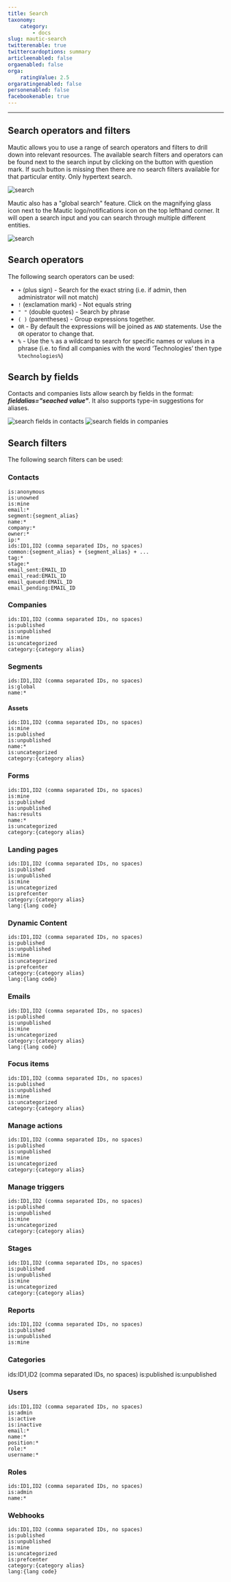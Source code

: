 ```yaml
---
title: Search
taxonomy:
    category:
        - docs
slug: mautic-search
twitterenable: true
twittercardoptions: summary
articleenabled: false
orgaenabled: false
orga:
    ratingValue: 2.5
orgaratingenabled: false
personenabled: false
facebookenable: true
---
```


-----------

## Search operators and filters

Mautic allows you to use a range of search operators and filters to drill down into relevant resources. The available search filters and operators can be found next to the search input by clicking on the button with question mark. If such button is missing then there are no search filters available for that particular entity. Only hypertext search.

![search](contacts-search.png)

Mautic also has a "global search" feature. Click on the magnifying glass icon next to the Mautic logo/notifications icon on the top lefthand corner. It will open a search input and you can search through multiple different entities.

![search](global-search.png)

## Search operators

The following search operators can be used:

- `+` (plus sign) - Search for the exact string (i.e. if admin, then administrator will not match)
- `!` (exclamation mark) - Not equals string
- `" "` (double quotes) - Search by phrase
- `( )` (parentheses) - Group expressions together.
- `OR` - By default the expressions will be joined as `AND` statements. Use the `OR` operator to change that.
- `%` - Use the `%` as a wildcard to search for specific names or values in a phrase (i.e. to find all companies with the word ‘Technologies’ then type `%technologies%`)

## Search by fields 

Contacts and companies lists allow search by fields in the format: ___fieldalias="seached value"___.
It also supports type-in suggestions for aliases.
    
![search fields in contacts](contact-fields-search.png)
![search fields in companies](company-fields-search.png)

## Search filters

The following search filters can be used:

### Contacts

    is:anonymous
    is:unowned
    is:mine
    email:*
    segment:{segment_alias}
    name:*
    company:*
    owner:*
    ip:*
    ids:ID1,ID2 (comma separated IDs, no spaces)
    common:{segment_alias} + {segment_alias} + ...
    tag:*
    stage:*
    email_sent:EMAIL_ID
    email_read:EMAIL_ID
    email_queued:EMAIL_ID
    email_pending:EMAIL_ID

### Companies

    ids:ID1,ID2 (comma separated IDs, no spaces)
    is:published
    is:unpublished
    is:mine
    is:uncategorized
    category:{category alias}

### Segments

    ids:ID1,ID2 (comma separated IDs, no spaces)
    is:global
    name:*

#### Assets

    ids:ID1,ID2 (comma separated IDs, no spaces)
    is:mine
    is:published
    is:unpublished
    name:*
    is:uncategorized
    category:{category alias}

### Forms

    ids:ID1,ID2 (comma separated IDs, no spaces)
    is:mine
    is:published
    is:unpublished
    has:results
    name:*
    is:uncategorized
    category:{category alias}

### Landing pages

    ids:ID1,ID2 (comma separated IDs, no spaces)
    is:published
    is:unpublished
    is:mine
    is:uncategorized
    is:prefcenter
    category:{category alias}
    lang:{lang code}

### Dynamic Content

    ids:ID1,ID2 (comma separated IDs, no spaces)
    is:published
    is:unpublished
    is:mine
    is:uncategorized
    is:prefcenter
    category:{category alias}
    lang:{lang code}

### Emails

    ids:ID1,ID2 (comma separated IDs, no spaces)
    is:published
    is:unpublished
    is:mine
    is:uncategorized
    category:{category alias}
    lang:{lang code}

### Focus items

    ids:ID1,ID2 (comma separated IDs, no spaces)
    is:published
    is:unpublished
    is:mine
    is:uncategorized
    category:{category alias}

### Manage actions

    ids:ID1,ID2 (comma separated IDs, no spaces)
    is:published
    is:unpublished
    is:mine
    is:uncategorized
    category:{category alias}

### Manage triggers

    ids:ID1,ID2 (comma separated IDs, no spaces)
    is:published
    is:unpublished
    is:mine
    is:uncategorized
    category:{category alias}

### Stages

    ids:ID1,ID2 (comma separated IDs, no spaces)
    is:published
    is:unpublished
    is:mine
    is:uncategorized
    category:{category alias}

### Reports

    ids:ID1,ID2 (comma separated IDs, no spaces)
    is:published
    is:unpublished
    is:mine

### Categories
   ids:ID1,ID2 (comma separated IDs, no spaces)
   is:published
   is:unpublished

### Users

    ids:ID1,ID2 (comma separated IDs, no spaces)
    is:admin
    is:active
    is:inactive
    email:*
    name:*
    position:*
    role:*
    username:*

### Roles

    ids:ID1,ID2 (comma separated IDs, no spaces)
    is:admin
    name:*

### Webhooks

    ids:ID1,ID2 (comma separated IDs, no spaces)
    is:published
    is:unpublished
    is:mine
    is:uncategorized
    is:prefcenter
    category:{category alias}
    lang:{lang code}

